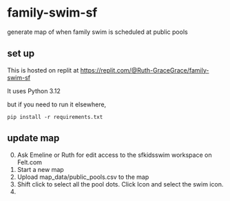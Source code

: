 # family-swim-sf
generate map of when family swim is scheduled at public pools

## set up
This is hosted on replit at https://replit.com/@Ruth-GraceGrace/family-swim-sf

It uses Python 3.12

but if you need to run it elsewhere,
```
pip install -r requirements.txt
```

## update map
0. Ask Emeline or Ruth for edit access to the sfkidsswim workspace on Felt.com
1. Start a new map
2. Upload map_data/public_pools.csv to the map
3. Shift click to select all the pool dots. Click Icon and select the swim icon.
4. 

